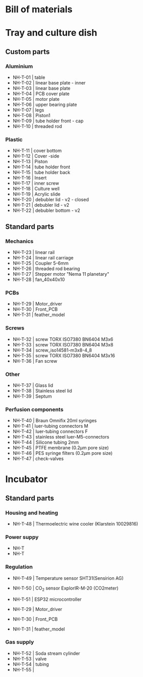 # Bill of materials

# Tray and culture dish
## Custom parts
### Aluminium
 - NH-T-01 | table
 - NH-T-02	| linear base plate - inner
 - NH-T-03	| linear base plate
 - NH-T-04	| PCB cover plate
 - NH-T-05	| motor plate
 - NH-T-06	| upper bearing plate
 - NH-T-07	| legs
 - NH-T-08	| Piston1
 - NH-T-09	| tube holder front - cap
 - NH-T-10	| threaded rod
 
### Plastic
 - NH-T-11 | cover bottom
 - NH-T-12	| Cover -side
 - NH-T-13	| Piston
 - NH-T-14	| tube holder front
 - NH-T-15	| tube holder back
 - NH-T-16	| Insert
 - NH-T-17	| inner screw
 - NH-T-18	| Culture well
 - NH-T-19	| Acrylic slide
 - NH-T-20	| debubler lid - v2 - closed
 - NH-T-21	| debubler lid - v2
 - NH-T-22	| debubler bottom - v2
 
## Standard parts
### Mechanics
 - NH-T-23	| linear rail
 - NH-T-24	| linear rail carriage
 - NH-T-25	| Coupler 5-6mm
 - NH-T-26	| threaded rod bearing
 - NH-T-27	| Stepper motor "Nema 11 planetary"
 - NH-T-28	| fan_40x40x10
 
### PCBs
 - NH-T-29	| Motor_driver
 - NH-T-30	| Front_PCB
 - NH-T-31	| feather_model

### Screws
 - NH-T-32	| screw TORX ISO7380 BN6404 M3x6
 - NH-T-33	| screw TORX ISO7380 BN6404 M3x8
 - NH-T-34	| screw_iso14581-m3x8-4_8
 - NH-T-35	| screw TORX ISO7380 BN6404 M3x16
 - NH-T-36	| Fan screw

### Other
 - NH-T-37	| Glass lid
 - NH-T-38	| Stainless steel lid
 - NH-T-39	| Septum

### Perfusion components
 - NH-T-40	| Braun Omnifix 20ml syringes
 - NH-T-41	| luer-tubing connectors M
 - NH-T-42	| luer-tubing connectors F
 - NH-T-43	| stainless steel luer-M5-connectors
 - NH-T-44	| Silicone tubing 2mm
 - NH-T-45	| PTFE membrane (0.2μm pore size)
 - NH-T-46	| PES syringe filters (0.2μm pore size)
 - NH-T-47	| check-valves

# Incubator
## Standard parts
### Housing and heating
 - NH-T-48	| Thermoelectric wine cooler (Klarstein 10029816)
 
### Power suppy
 - NH-T
 - NH-T
 
### Regulation
 - NH-T-49	| Temperature sensor SHT31(Sensirion AG)
 - NH-T-50	| CO<sub>2</sub> sensor ExplorIR-M-20 (CO2meter)
 - NH-T-51	| ESP32 microcontroller

 - NH-T-29	| Motor_driver
 - NH-T-30	| Front_PCB
 - NH-T-31	| feather_model

### Gas supply
 - NH-T-52	| Soda stream cylinder
 - NH-T-53	| valve
 - NH-T-54	| tubing
 - NH-T-55	| 
 
 
